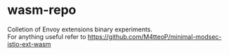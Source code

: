 # wasm-repo
Colletion of Envoy extensions binary experiments.  
For anything useful refer to https://github.com/M4tteoP/minimal-modsec-istio-ext-wasm
